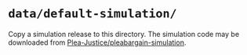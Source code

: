 # `data/default-simulation/`

Copy a simulation release to this directory. The simulation code may be downloaded from [Plea-Justice/pleabargain-simulation](https://github.com/Plea-Justice/pleabargain-simulation).
